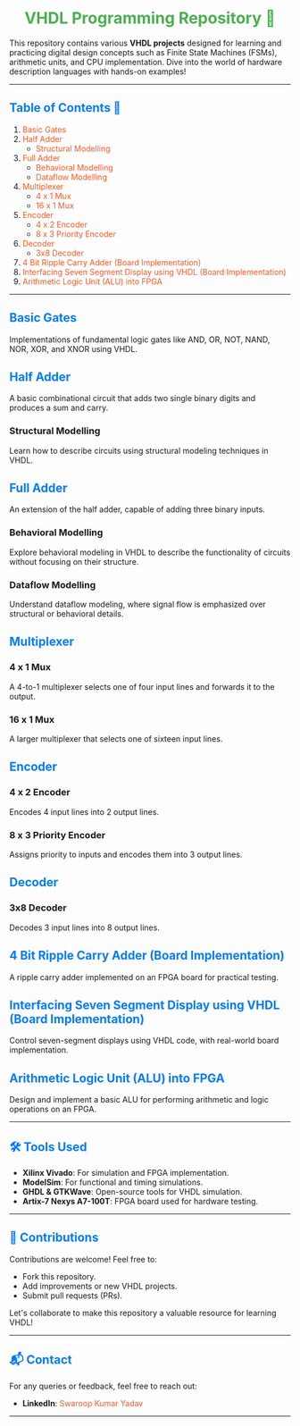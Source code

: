 # VHDL Programming Repository 🚀

This repository contains various **VHDL projects** designed for learning and practicing digital design concepts such as Finite State Machines (FSMs), arithmetic units, and CPU implementation. Dive into the world of hardware description languages with hands-on examples!

---

## Table of Contents 📑

1. [Basic Gates](#basic-gates)
2. [Half Adder](#half-adder)
   - [Structural Modelling](#structural-modelling)
3. [Full Adder](#full-adder)
   - [Behavioral Modelling](#behavioral-modelling)
   - [Dataflow Modelling](#dataflow-modelling)
4. [Multiplexer](#multiplexer)
   - [4 x 1 Mux](#4-x-1-mux)
   - [16 x 1 Mux](#16-x-1-mux)
5. [Encoder](#encoder)
   - [4 x 2 Encoder](#4-x-2-encoder)
   - [8 x 3 Priority Encoder](#8-x-3-priority-encoder)
6. [Decoder](#decoder)
   - [3x8 Decoder](#3x8-decoder)
7. [4 Bit Ripple Carry Adder (Board Implementation)](#4-bit-ripple-carry-adder-board-implementation)
8. [Interfacing Seven Segment Display using VHDL (Board Implementation)](#interfacing-seven-segment-display-using-vhdl-board-implementation)
9. [Arithmetic Logic Unit (ALU) into FPGA](#arithmetic-logic-unit-alu-into-fpga)

---

## Basic Gates <a id="basic-gates"></a>
Implementations of fundamental logic gates like AND, OR, NOT, NAND, NOR, XOR, and XNOR using VHDL.

## Half Adder <a id="half-adder"></a>
A basic combinational circuit that adds two single binary digits and produces a sum and carry.

### Structural Modelling <a id="structural-modelling"></a>
Learn how to describe circuits using structural modeling techniques in VHDL.

## Full Adder <a id="full-adder"></a>
An extension of the half adder, capable of adding three binary inputs.

### Behavioral Modelling <a id="behavioral-modelling"></a>
Explore behavioral modeling in VHDL to describe the functionality of circuits without focusing on their structure.

### Dataflow Modelling <a id="dataflow-modelling"></a>
Understand dataflow modeling, where signal flow is emphasized over structural or behavioral details.

## Multiplexer <a id="multiplexer"></a>

### 4 x 1 Mux <a id="4-x-1-mux"></a>
A 4-to-1 multiplexer selects one of four input lines and forwards it to the output.

### 16 x 1 Mux <a id="16-x-1-mux"></a>
A larger multiplexer that selects one of sixteen input lines.

## Encoder <a id="encoder"></a>

### 4 x 2 Encoder <a id="4-x-2-encoder"></a>
Encodes 4 input lines into 2 output lines.

### 8 x 3 Priority Encoder <a id="8-x-3-priority-encoder"></a>
Assigns priority to inputs and encodes them into 3 output lines.

## Decoder <a id="decoder"></a>

### 3x8 Decoder <a id="3x8-decoder"></a>
Decodes 3 input lines into 8 output lines.

## 4 Bit Ripple Carry Adder (Board Implementation) <a id="4-bit-ripple-carry-adder-board-implementation"></a>
A ripple carry adder implemented on an FPGA board for practical testing.

## Interfacing Seven Segment Display using VHDL (Board Implementation) <a id="interfacing-seven-segment-display-using-vhdl-board-implementation"></a>
Control seven-segment displays using VHDL code, with real-world board implementation.

## Arithmetic Logic Unit (ALU) into FPGA <a id="arithmetic-logic-unit-alu-into-fpga"></a>
Design and implement a basic ALU for performing arithmetic and logic operations on an FPGA.

---

## 🛠️ Tools Used

- **Xilinx Vivado**: For simulation and FPGA implementation.
- **ModelSim**: For functional and timing simulations.
- **GHDL & GTKWave**: Open-source tools for VHDL simulation.
- **Artix-7 Nexys A7-100T**: FPGA board used for hardware testing.

---

## 🤝 Contributions

Contributions are welcome! Feel free to:
- Fork this repository.
- Add improvements or new VHDL projects.
- Submit pull requests (PRs).

Let's collaborate to make this repository a valuable resource for learning VHDL!

---

## 📬 Contact

For any queries or feedback, feel free to reach out:

- **LinkedIn**: [Swaroop Kumar Yadav](https://www.linkedin.com/in/swaroop2sky/)

---

<style>
h1 {
  color: #4CAF50;
  text-align: center;
}
h2 {
  color: #007BFF;
}
a {
  color: #FF5722;
  text-decoration: none;
}
a:hover {
  text-decoration: underline;
}
table {
  width: 100%;
  border-collapse: collapse;
}
th, td {
  padding: 8px;
  text-align: left;
  border-bottom: 1px solid #ddd;
}
</style>
